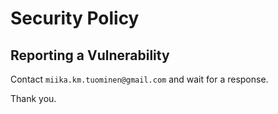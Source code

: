 # Security Policy

## Reporting a Vulnerability

Contact `miika.km.tuominen@gmail.com` and wait for a response.

Thank you.
